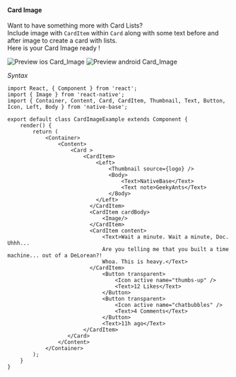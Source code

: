 #### Card Image

Want to have something more with Card Lists? <br />
Include image with <code>CardItem</code> within <code>Card</code> along with some text before and after image to create a card with lists. <br />
Here is your Card Image ready !

![Preview ios Card_Image](https://github.com/GeekyAnts/NativeBase-KitchenSink/raw/master/screenshots/ios/cardImage.png)
![Preview android Card_Image](https://github.com/GeekyAnts/NativeBase-KitchenSink/raw/master/screenshots/android/cardImage.png)


*Syntax*

<pre class="line-numbers"><code class="language-jsx">import React, { Component } from 'react';
import { Image } from 'react-native';
import { Container, Content, Card, CardItem, Thumbnail, Text, Button, Icon, Left, Body } from 'native-base';
​
export default class CardImageExample extends Component {
    render() {
        return (
            &lt;Container>
                &lt;Content>
                    &lt;Card >
                        &lt;CardItem>
                            &lt;Left>
                                &lt;Thumbnail source={logo} />
                                &lt;Body>
                                    &lt;Text>NativeBase&lt;/Text>
                                    &lt;Text note>GeekyAnts&lt;/Text>
                                &lt;/Body>
                            &lt;/Left>
                          &lt;/CardItem>
                          &lt;CardItem cardBody>
                              &lt;Image/>
                          &lt;/CardItem>
                          &lt;CardItem content>
                              &lt;Text>Wait a minute. Wait a minute, Doc. Uhhh...
                              Are you telling me that you built a time machine... out of a DeLorean?!
                              Whoa. This is heavy.&lt;/Text>
                          &lt;/CardItem>
                              &lt;Button transparent>
                                  &lt;Icon active name="thumbs-up" />
                                  &lt;Text>12 Likes&lt;/Text>
                              &lt;/Button>
                              &lt;Button transparent>
                                  &lt;Icon active name="chatbubbles" />
                                  &lt;Text>4 Comments&lt;/Text>
                              &lt;/Button>
                              &lt;Text>11h ago&lt;/Text>
                        &lt;/CardItem>
                   &lt;/Card>
                &lt;/Content>
            &lt;/Container>
        );
    }
}</code></pre><br />
